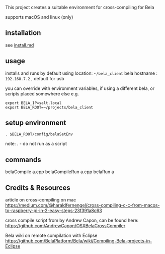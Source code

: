 This project creates a suitable environment for cross-compiling for Bela

supports macOS and linux (only)

## installation
see [install.md](https://github.com/TheTechnobear/bela_client/blob/master/install.md)


## usage

installs and runs by default using 
location: `~/bela_client`
bela hostname : `192.168.7.2` , default for usb

you can override with environment variables, if using a different bela, or scripts placed somewhere else
e.g.

```
export BELA_IP=salt.local
export BELA_ROOT=~/projects/bela_client
```

## setup environment
```
. $BELA_ROOT/config/belaSetEnv

```
note: .  - do not run as a script

## commands
belaCompile a.cpp
belaCompileRun a.cpp
belaRun a  


## Credits & Resources

article on cross-compiling on mac 
https://medium.com/@haraldfernengel/cross-compiling-c-c-from-macos-to-raspberry-pi-in-2-easy-steps-23f391a8c63

cross compile script from by Andrew Capon, can be found here:
https://github.com/AndrewCapon/OSXBelaCrossCompiler

Bela wiki on remote compilation with Eclipse
https://github.com/BelaPlatform/Bela/wiki/Compiling-Bela-projects-in-Eclipse




